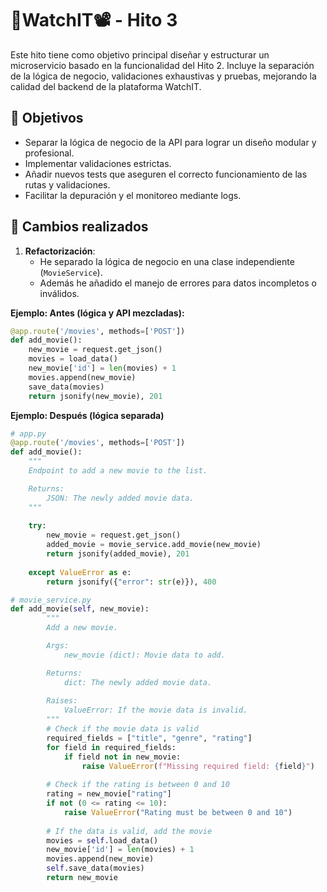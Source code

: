 # 🍿WatchIT📽️ - Hito 3

Este hito tiene como objetivo principal diseñar y estructurar un microservicio basado en la funcionalidad del Hito 2. Incluye la separación de la lógica de negocio, validaciones exhaustivas y pruebas, mejorando la calidad del backend de la plataforma WatchIT.

## 🚀 Objetivos
- Separar la lógica de negocio de la API para lograr un diseño modular y profesional.
- Implementar validaciones estrictas.
- Añadir nuevos tests que aseguren el correcto funcionamiento de las rutas y validaciones.
- Facilitar la depuración y el monitoreo mediante logs.

## 🔨 Cambios realizados
1. **Refactorización**:
   - He separado la lógica de negocio en una clase independiente (`MovieService`).
   - Además he añadido el manejo de errores para datos incompletos o inválidos.

**Ejemplo: Antes (lógica y API mezcladas):**
```python
@app.route('/movies', methods=['POST'])
def add_movie():
    new_movie = request.get_json()
    movies = load_data()
    new_movie['id'] = len(movies) + 1
    movies.append(new_movie)
    save_data(movies)
    return jsonify(new_movie), 201
```

**Ejemplo: Después (lógica separada)**
```python
# app.py
@app.route('/movies', methods=['POST'])
def add_movie():
    """
    Endpoint to add a new movie to the list.

    Returns:
        JSON: The newly added movie data.
    """
    
    try:
        new_movie = request.get_json()
        added_movie = movie_service.add_movie(new_movie)
        return jsonify(added_movie), 201
    
    except ValueError as e:
        return jsonify({"error": str(e)}), 400
```

```python
# movie_service.py
def add_movie(self, new_movie):
        """
        Add a new movie.

        Args:
            new_movie (dict): Movie data to add.

        Returns:
            dict: The newly added movie data.
        
        Raises:
            ValueError: If the movie data is invalid.
        """
        # Check if the movie data is valid
        required_fields = ["title", "genre", "rating"]
        for field in required_fields:
            if field not in new_movie:
                raise ValueError(f"Missing required field: {field}")
        
        # Check if the rating is between 0 and 10
        rating = new_movie["rating"]
        if not (0 <= rating <= 10):
            raise ValueError("Rating must be between 0 and 10")
        
        # If the data is valid, add the movie
        movies = self.load_data()
        new_movie['id'] = len(movies) + 1
        movies.append(new_movie)
        self.save_data(movies)
        return new_movie
```


